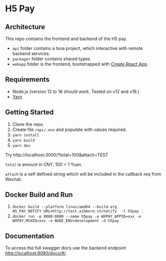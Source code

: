 # H5 Pay

## Architecture

This repo contains the frontend and backend of the H5 pay.
- `api` folder contains a tsoa project, which interactive with remote backend services.
- `packages` folder contains shared types.
- `webapp` folder is the frontend, bootstrapped with [Create React App](https://github.com/facebook/create-react-app).

## Requirements

- Node.js (version 12 to 16 should work. Tested on v12 and v16.)
- [Yarn](https://yarnpkg.com/getting-started/install)

## Getting Started

1. Clone the repo.
2. Create file ```/api/.env``` and populate with values required.
3. ```yarn install```
4. ```yarn build```
5. ```yarn dev```

Try http://localhost:3000/?total=100&attach=TEST

`total` is amount in CNY, 100 = 1 Yuan.

`attach` is a self defined string which will be included in the callback req from Wechat.

## Docker Build and Run
1. ```docker build --platform linux/amd64 --build-arg H5_PAY_NOTIFY_URL=http://test.aibmore.cn/notify  -t h5pay .```
2. ```docker run -p 8080:8080 --name h5pay -e WXPAY_APPID=xxx -e WXPAY_MCHID=xxx -e NODE_ENV=development -d h5pay```
## Documentation

To access the full swagger docs use the backend endpoint [http://localhost:8080/docs/#/](http://localhost:8080/docs/#/).
